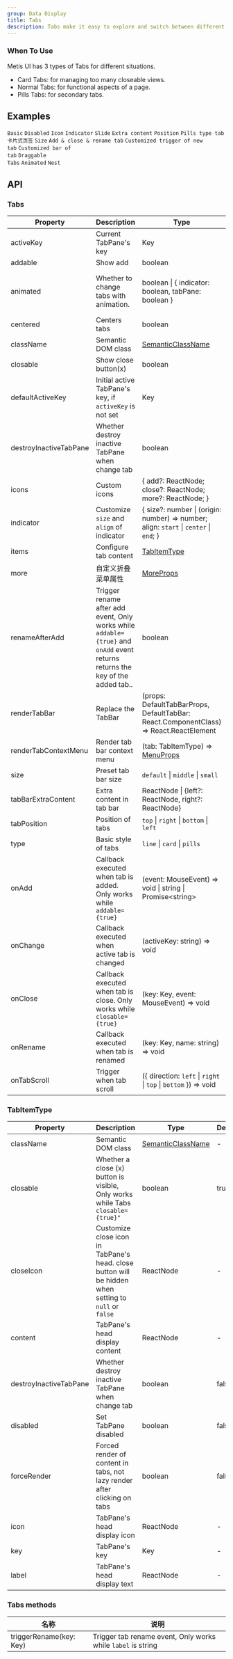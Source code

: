 ```yaml
---
group: Data Display
title: Tabs
description: Tabs make it easy to explore and switch between different views.
---
```


### When To Use

Metis UI has 3 types of Tabs for different situations.

- Card Tabs: for managing too many closeable views.
- Normal Tabs: for functional aspects of a page.
- Pills Tabs: for secondary tabs.

## Examples

<!-- prettier-ignore -->
<code src="./demo/basic.tsx">Basic</code>
<code src="./demo/disabled.tsx">Disabled</code>
<code src="./demo/icon.tsx">Icon</code>
<code src="./demo/custom-indicator.tsx">Indicator</code>
<code src="./demo/slide.tsx">Slide</code>
<code src="./demo/extra.tsx">Extra content</code>
<code src="./demo/position.tsx">Position</code>
<code src="./demo/pills.tsx">Pills type tab</code>
<code src="./demo/card.tsx" compact>卡片式页签</code>
<code src="./demo/size.tsx">Size</code>
<code src="./demo/editable.tsx">Add & close & rename tab</code>
<code src="./demo/custom-add-trigger.tsx">Customized trigger of new tab</code>
<code src="./demo/custom-tab-bar.tsx">Customized bar of tab</code>
<code src="./demo/custom-tab-bar-node.tsx">Draggable Tabs</code>
<code src="./demo/animated.tsx" debug>Animated</code>
<code src="./demo/nest.tsx" debug>Nest</code>

## API

### Tabs

<!-- prettier-ignore -->
|Property|Description|Type|Default|Version|
|---|---|---|---|---|
|activeKey|Current TabPane's key|Key|-||
|addable|Show add|boolean|`false`||
|animated|Whether to change tabs with animation.|boolean \| { indicator: boolean, tabPane: boolean }|{ indicator: true, tabPane: false }||
|centered|Centers tabs|boolean|false||
|className|Semantic DOM class|[SemanticClassName](/docs/semantic-classname)|-||
|closable|Show close button(x)|boolean|`false`||
|defaultActiveKey|Initial active TabPane's key, if `activeKey` is not set|Key|`The key of first tab`||
|destroyInactiveTabPane|Whether destroy inactive TabPane when change tab|boolean|`false`||
|icons|Custom icons|{ add?: ReactNode; close?: ReactNode; more?: ReactNode; }|-||
|indicator|Customize `size` and `align` of indicator|{ size?: number \| (origin: number) => number; align: `start` \| `center` \| `end`; }|-||
|items|Configure tab content|[TabItemType](#tabitemtype)|\[]||
|more|自定义折叠菜单属性|[MoreProps](/components/dropdown#api)|-||
|renameAfterAdd|Trigger rename after add event, Only works while `addable={true}` and `onAdd` event returns returns the key of the added tab..|boolean|`true`||
|renderTabBar|Replace the TabBar|(props: DefaultTabBarProps, DefaultTabBar: React.ComponentClass) => React.ReactElement|-||
|renderTabContextMenu|Render tab bar context menu|(tab: TabItemType) => [MenuProps](/components/menu#api)|-||
|size|Preset tab bar size|`default` \| `middle` \| `small`|`default`||
|tabBarExtraContent|Extra content in tab bar|ReactNode \| {left?: ReactNode, right?: ReactNode}|-||
|tabPosition|Position of tabs|`top` \| `right` \| `bottom` \| `left`|`top`||
|type|Basic style of tabs|`line` \| `card` \| `pills`|`line`||
|onAdd|Callback executed when tab is added. Only works while `addable={true}`|(event: MouseEvent) => void \| string \| Promise&lt;string>|-||
|onChange|Callback executed when active tab is changed|(activeKey: string) => void|-||
|onClose|Callback executed when tab is close. Only works while  `closable={true}`|(key: Key, event: MouseEvent) => void|-||
|onRename|Callback executed when tab is renamed|(key: Key, name: string) => void|-||
|onTabScroll|Trigger when tab scroll|({ direction: `left` \| `right` \| `top` \| `bottom` }) => void|-||

### TabItemType

| Property | Description | Type | Default | Version |
| --- | --- | --- | --- | --- |
| className | Semantic DOM class | [SemanticClassName](/docs/semantic-classname) | - |  |
| closable | Whether a close (x) button is visible, Only works while Tabs `closable={true}"` | boolean | true |  |
| closeIcon | Customize close icon in TabPane's head. close button will be hidden when setting to `null` or `false` | ReactNode | - |  |
| content | TabPane's head display content | ReactNode | - |  |
| destroyInactiveTabPane | Whether destroy inactive TabPane when change tab | boolean | false |  |
| disabled | Set TabPane disabled | boolean | false |  |
| forceRender | Forced render of content in tabs, not lazy render after clicking on tabs | boolean | false |  |
| icon | TabPane's head display icon | ReactNode | - |  |
| key | TabPane's key | Key | - |  |
| label | TabPane's head display text | ReactNode | - |  |

### Tabs methods

| 名称                    | 说明                                                         |
| ----------------------- | ------------------------------------------------------------ |
| triggerRename(key: Key) | Trigger tab rename event, Only works while `label` is string |
